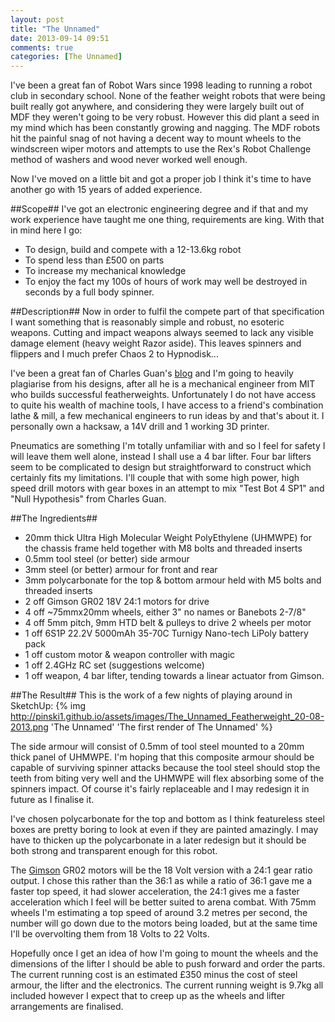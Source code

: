 ```yaml
---
layout: post
title: "The Unnamed"
date: 2013-09-14 09:51
comments: true
categories: [The Unnamed]
---
```

I've been a great fan of Robot Wars since 1998 leading to running a robot club in secondary school. None of the feather weight robots that were being built really got anywhere, and considering they were largely built out of MDF they weren't going to be very robust. However this did plant a seed in my mind which has been constantly growing and nagging. The MDF robots hit the painful snag of not having a decent way to mount wheels to the windscreen wiper motors and attempts to use the Rex's Robot Challenge method of washers and wood never worked well enough.

Now I've moved on a little bit and got a proper job I think it's time to have another go with 15 years of added experience.

##Scope##
I've got an electronic engineering degree and if that and my work experience have taught me one thing, requirements are king. With that in mind here I go:

* To design, build and compete with a 12-13.6kg robot
* To spend less than &pound;500 on parts
* To increase my mechanical knowledge
* To enjoy the fact my 100s of hours of work may well be destroyed in seconds by a full body spinner.

##Description##
Now in order to fulfil the compete part of that specification I want something that is reasonably simple and robust, no esoteric weapons. Cutting and impact weapons always seemed to lack any visible damage element (heavy weight Razor aside). This leaves spinners and flippers and I much prefer Chaos 2 to Hypnodisk...

I've been a great fan of Charles Guan's [blog](http://www.etotheipiplusone.net/) and I'm going to heavily plagiarise from his designs, after all he is a mechanical engineer from MIT who builds successful featherweights. Unfortunately I do not have access to quite his wealth of machine tools, I have access to a friend's combination lathe & mill, a few mechanical engineers to run ideas by and that's about it. I personally own a hacksaw, a 14V drill and 1 working 3D printer.

Pneumatics are something I'm totally unfamiliar with and so I feel for safety I will leave them well alone, instead I shall use a 4 bar lifter. Four bar lifters seem to be complicated to design but straightforward to construct which certainly fits my limitations. I'll couple that with some high power, high speed drill motors with gear boxes in an attempt to mix "Test Bot 4 SP1" and "Null Hypothesis" from Charles Guan.

##The Ingredients##
* 20mm thick Ultra High Molecular Weight PolyEthylene (UHMWPE) for the chassis frame held together with M8 bolts and threaded inserts
* 0.5mm tool steel (or better) side armour
* 3mm steel (or better) armour for front and rear
* 3mm polycarbonate for the top & bottom armour held with M5 bolts and threaded inserts
* 2 off Gimson GR02 18V 24:1 motors for drive
* 4 off ~75mmx20mm wheels, either 3" no names or Banebots 2-7/8"
* 4 off 5mm pitch, 9mm HTD belt & pulleys to drive 2 wheels per motor
* 1 off 6S1P 22.2V 5000mAh 35-70C Turnigy Nano-tech LiPoly battery pack
* 1 off custom motor & weapon controller with magic
* 1 off 2.4GHz RC set (suggestions welcome)
* 1 off weapon, 4 bar lifter, tending towards a linear actuator from Gimson.

##The Result##
This is the work of a few nights of playing around in SketchUp:
{% img  http://pinski1.github.io/assets/images/The_Unnamed_Featherweight_20-08-2013.png 'The Unnamed' 'The first render of The Unnamed' %}

The side armour will consist of 0.5mm of tool steel mounted to a 20mm thick panel of UHMWPE. I'm hoping that this composite armour should be capable of surviving spinner attacks because the tool steel should stop the teeth from biting very well and the UHMWPE will flex absorbing some of the spinners impact. Of course it's fairly replaceable and I may redesign it in future as I finalise it.

I've chosen polycarbonate for the top and bottom as I think featureless steel boxes are pretty boring to look at even if they are painted amazingly. I may have to thicken up the polycarbonate in a later redesign but it should be both strong and transparent enough for this robot.

The [Gimson](http://www.gimsonrobotics.co.uk/) GR02 motors will be the 18 Volt version with a 24:1 gear ratio output. I chose this rather than the 36:1 as while a ratio of 36:1 gave me a faster top speed, it had slower acceleration, the 24:1 gives me a faster acceleration which I feel will be better suited to arena combat. With 75mm wheels I'm estimating a top speed of around 3.2 metres per second, the number will go down due to the motors being loaded, but at the same time I'll be overvolting them from 18 Volts to 22 Volts.

Hopefully once I get an idea of how I'm going to mount the wheels and the dimensions of the lifter I should be able to push forward and order the parts. The current running cost is an estimated &pound;350 minus the cost of steel armour, the lifter and the electronics. The current running weight is 9.7kg all included however I expect that to creep up as the wheels and lifter arrangements are finalised.

